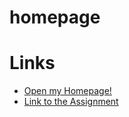 # homepage
# Links
- [Open my Homepage!](https://implobserver.github.io/homepage/)
- [Link to the Assignment](https://www.theodinproject.com/lessons/node-path-advanced-html-and-css-homepage)
